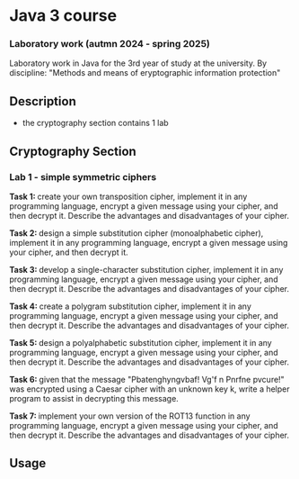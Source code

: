 # Java 3 course
### Laboratory work (autmn 2024 - spring 2025)

Laboratory work in Java for the 3rd year of study at the university. By discipline: "Methods and means of eryptographic information protection"

## Description
- the cryptography section contains 1 lab


## Cryptography Section

### Lab 1 - simple symmetric ciphers

<b> Task 1: </b>
create your own transposition cipher, implement it in any programming language, encrypt a given message using your cipher, and then decrypt it. Describe the advantages and disadvantages of your cipher.

<b> Task 2: </b>
design a simple substitution cipher (monoalphabetic cipher), implement it in any programming language, encrypt a given message using your cipher, and then decrypt it.

<b> Task 3: </b>
develop a single-character substitution cipher, implement it in any programming language, encrypt a given message using your cipher, and then decrypt it. Describe the advantages and disadvantages of your cipher.

<b> Task 4: </b>
create a polygram substitution cipher, implement it in any programming language, encrypt a given message using your cipher, and then decrypt it. Describe the advantages and disadvantages of your cipher.

<b> Task 5: </b>
design a polyalphabetic substitution cipher, implement it in any programming language, encrypt a given message using your cipher, and then decrypt it. Describe the advantages and disadvantages of your cipher.

<b> Task 6: </b>
given that the message "Pbatenghyngvbaf! Vg'f n Pnrfne pvcure!" was encrypted using a Caesar cipher with an unknown key k, write a helper program to assist in decrypting this message.

<b> Task 7: </b>
implement your own version of the ROT13 function in any programming language, encrypt a given message using your cipher, and then decrypt it. Describe the advantages and disadvantages of your cipher.




## Usage







